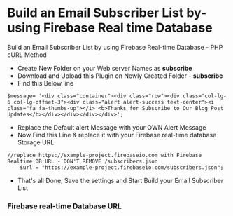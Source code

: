 # Build an Email Subscriber List by-using Firebase Real time Database


<p>Build an Email Subscriber List by using Firebase Real-time Database - PHP cURL Method</P>

- Create New Folder on your Web server Names as <b>subscribe</b>
- Download and Upload this Plugin on Newly Created Folder - <b>subscribe</b>
- Find this Below line 

```
$message= '<div class="container"><div class="row"><div class="col-lg-6 col-lg-offset-3"><div class="alert alert-success text-center"><i class="fa fa-thumbs-up"></i> <b>Thanks for Subscribe to Our Blog Post  Updates</b></div></div></div></div>';
```
- Replace the Default alert Message with your OWN Alert Message
- Now Find this Line & replace it with your Firebase real-time database Storage URL

```
//replace https://example-project.firebaseio.com with Firebase Realtime DB URL - DON'T REMOVE /subscribers.json
    $url = "https://example-project.firebaseio.com/subscribers.json";
```
- That's all Done, Save the settings and Start Build your Email Subscriber List

### Firebase real-time Database URL


